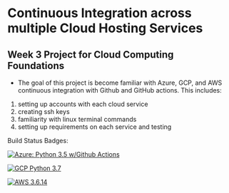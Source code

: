 # Continuous Integration across multiple Cloud Hosting Services

## Week 3 Project for Cloud Computing Foundations
* The goal of this project is become familiar with Azure, GCP, and AWS continuous integration with Github and GitHub actions. This includes:
1. setting up accounts with each cloud service
2. creating ssh keys
3. familiarity with linux terminal commands
4. setting up requirements on each service and testing

Build Status Badges:

[![Azure: Python 3.5 w/Github Actions](https://github.com/linkparabole/azurehello/actions/workflows/main.yml/badge.svg)](https://github.com/linkparabole/azurehello/actions/workflows/main.yml)

[![GCP Python 3.7](https://github.com/linkparabole/azurehello/actions/workflows/gcp%20test.yml/badge.svg)](https://github.com/linkparabole/azurehello/actions/workflows/gcp%20test.yml)

[![AWS 3.6.14](https://github.com/linkparabole/azurehello/actions/workflows/AWS.yml/badge.svg)](https://github.com/linkparabole/azurehello/actions/workflows/AWS.yml)
